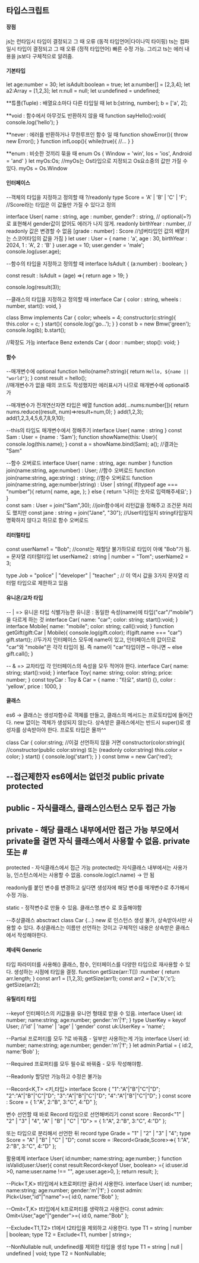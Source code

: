 ## 타입스크립트

#### 장점
js는 런타임시 타입이 결정되고 그 때 오류 (동적 타입언어|다이나믹 타이핑) 
ts는 컴파일시 타입이 결정되고 그 때 오류 (정적 타입언어) 빠른 수정 가능.
그리고 ts는 에러 내용을 js보다 구체적으로 알려줌.

#### 기본타입
let age:number = 30;
let isAdult:boolean = true;
let a:number[] = [2,3,4];
let a2:Array<number> = [1,2,3];
let n:null = null;
let u:undefined = undefined;

**튜플(Tuple) : 배열요소마다 다른 타입일 때
let b:[string, number];
b = ['a', 2];

**void : 함수에서 아무것도 반환하지 않을 때
function sayHello():void{
    console.log('hello');
}

**never : 에러를 반환하거나 무한루프인 함수 일 때
function showError(){
    throw new Error();
}
function infLoop(){
    while(true){
        //...
    }
}

**enum : 비슷한 것끼리 묶을 때
enum Os { Window = 'win', Ios = 'ios', Android = 'and' }
let myOs:Os;    //myOs는 Os타입으로 지정되고 Os요소중의 값만 가질 수 있다.
myOs = Os.Window

#### 인터페이스

--객체의 타입을 지정하고 정의할 때    ?/readonly
type Score = 'A' | 'B' | 'C' | 'F';  //Score라는 타입은 이 값들만 가질 수 있다고 정의

interface User{
    name : string,
    age : number,
    gender? : string,     // optional(=?)로 표현해서 gender값이 없어도 에러가 나지 않게.
    readonly birthYear : number,     // readonly 값은 변경할 수 없음
    [grade : number] : Score   //넘버타입인 값의 배열키는 스코어타입의 값을 가짐
}
let user : User = {
    name : 'a',
    age : 30,
    birthYear : 2024,
    1 : 'A',
    2 : 'B'
    }
user.age = 10;
user.gender = 'male';
console.log(user.age);


--함수의 타입을 지정하고 정의할 때
interface IsAdult {
    (a:number) : boolean;
}

const result : IsAdult = (age) =>{
    return age > 19;
}

console.log(result(3));


--클래스의 타입을 지정하고 정의할 때
interface Car {
    color : string,
    wheels : number,
    start(): void,
}

class Bmw implements Car {
    color;
    wheels = 4;
    constructor(c:string){
        this.color = c;
    }
    start(){
        console.log('go...');
    }
}
const b = new Bmw('green');
console.log(b);
b.start();

//확장도 가능
interface Benz extends Car {
    door : number;
    stop(): void;
}


#### 함수

--매개변수에 optional
function hello(name?:string){
    return `Hello, ${name || "world"}`;
}
const result = hello();     
//매개변수가 없을 때의 코드도 작성했지만 에러표시가 나므로 매개변수에 optional추가

--매개변수가 전개연산자면 타입은 배열
function add(...nums:number[]){
    return nums.reduce((result, num)=>result+num,0);
}
add(1,2,3);
add(1,2,3,4,5,6,7,8,9,10);

--this의 타입도 매개변수에서 정해주기
interface User{
    name : string
}
const Sam : User = {name : 'Sam'};
function showName(this: User){
    console.log(this.name);
}
const a = showName.bind(Sam);
a();    //결과는 "Sam"


--함수 오버로드
interface User{
    name : string,
    age: number
}
function join(name:string, age:number) : User;   //함수 오버로드
function join(name:string, age:string) : string; //함수 오버로드
function join(name:string, age:number|string) : User | string{
    if(typeof age === "number"){
        return{
            name,
            age,
        };
    } else {
        return '나이는 숫자로 입력해주세요';
    }
}   
const sam : User = join("Sam",30);          //join함수에서 리턴값을 정해주고 조건문 처리도 했지만 
const jane : string = join("Jane", "30");   //User타입일지 string타입일지 명확하지 않다고 하므로 함수 오버로드


#### 리터럴타입

const userName1 = "Bob";    //const는 재할당 불가하므로 타입이 아예 "Bob"가 됨. = 문자열 리터럴타입
let userName2 : string | number = "Tom";
userName2 = 3;

type Job = "police" | "developer" | "teacher" ; // 이 역시 값을 3가지 문자열 리터럴 타입으로 제한하고 있음 


#### 유니온/교차 타입

-- | => 유니온 타입
식별가능한 유니온 : 동일한 속성(name)에 타입("car"/"mobile")을 다르게 하는 것 
interface Car{
    name: "car";
    color: string;
    start():void;
}
interface Mobile{
    name: "mobile";
    color: string;
    call():void;
}
function getGift(gift:Car | Mobile){
    console.log(gift.color);
    if(gift.name === "car") gift.start();   //두가지 인터페이스 모두에 name이 있고, 인터페이스의 값이므로 "car"와 "mobile"은 각각 타입이 됨. 즉 name이 "car"타입이면 ~ 아니면 ~ 
    else gift.call();
}

-- & => 교차타입
각 인터페이스의 속성을 모두 적어야 한다.
interface Car{
    name: string;
    start():void;
}
interface Toy{
    name: string;
    color: string;
    price: number;
}
const toyCar : Toy & Car = {
    name : "타요",
    start() {},
    color : 'yellow',
    price : 1000,
}


#### 클래스
es6 -> 클래스는 생성자함수로 객체를 만들고, 클래스의 메서드는 프로토타입에 들어간다. new 없이는 객체가 생성되지 않는다. 상속받은 클래스에서는 반드시 super()로 생성자를 상속받아야 한다.
프로토 타입은 몰까^^

class Car {
    color:string;   //이걸 선언하지 않을 거면
    constructor(color:string){      //constructor(public color:string) 또는 (readonly color:string)
        this.color = color;
    }
    start() {
        console.log('start');
    }
}
const bmw = new Car('red');

--접근제한자 es6에서는 없던것
public private protected
-
public - 자식클래스, 클래스인스턴스 모두 접근 가능
-
private - 해당 클래스 내부에서만 접근 가능
부모에서 private을 걸면 자식 클래스에서 사용할 수 없음. private 또는 #
-
protected - 자식클래스에서 접근 가능
protected는 자식클래스 내부에서는 사용가능, 인스턴스에서는 사용할 수 없음.
console.log(c1.name) -> 안 됨 

readonly를 붙인 변수를 변경하고 싶다면 생성자에 해당 변수를 매개변수로 추가해서 수정 가능.

static - 정적변수로 만들 수 있음. 클래스명.변수 로 호출해야함

--추상클래스
absctract class Car {...}
new 로 인스턴스 생성 불가, 상속받아서만 사용할 수 있다. 추상클래스는 이름만 선언하는 것이고 구체적인 내용은 상속받은 클래스에서 작성해야한다.


#### 제네릭 Generic
타입 파라미터를 사용해(<T>) 클래스, 함수, 인터페이스를 다양한 타입으로 재사용할 수 있다. 생성하는 시점에 타입을 결정.
function getSize<T>(arr:T[]) :number { 
    return arr.length;
}
const arr1 = [1,2,3];
getSize<number>(arr1);
const arr2 = ['a','b','c'];
getSize<string>(arr2);



#### 유틸리티 타입
--keyof
인터페이스의 키값들을 유니언 형태로 받을 수 있음.
interface User{
    id: number;
    name:string;
    age:number;
    gender:'m'|'f';
}
type UserKey = keyof User;      //'id' | 'name' | 'age' | 'gender'
const uk:UserKey = 'name';

--Partial<T>
프로퍼티를 모두 ?로 바꿔줌 - 일부만 사용하는게 가능
interface User{
    id: number;
    name:string;
    age:number;
    gender:'m'|'f';
}
let admin:Partial<User> = {
    id:2,
    name:'Bob'
};

--Required<T>
프로퍼티를 모두 필수로 바꿔줌 - 모두 작성해야함.

--Readonly<T>
할당만 가능하고 수정은 불가능

--Record<K,T>
<키,타입>
interface Score {
    "1":"A"|"B"|"C"|"D";
    "2":"A"|"B"|"C"|"D";
    "3":"A"|"B"|"C"|"D";
    "4":"A"|"B"|"C"|"D";
}
const score : Score = {
    1:"A",
    2:"B",
    3:"C",
    4:"D"
};

변수 선언할 때 바로 Record 타입으로 선언해버리기
const score : Record<"1" | "2" | "3" | "4", "A" | "B" | "C" | "D"> = {
    1:"A",
    2:"B",
    3:"C",
    4:"D"
};

또는 타입으로 분리해서 선언한 뒤 record
type Grade = "1" | "2" | "3" | "4";
type Score = "A" | "B" | "C" | "D";
const score = :Record<Grade,Score>=>{
    1:"A",
    2:"B",
    3:"C",
    4:"D"
};

활용예제
interface User{
    id:number;
    name:string;
    age:number;
}
function isValid(user:User){
    const result:Record<keyof User, boolean> ={
        id:user.id >0,
        name:user.name !== "",
        age:user.age>0,
    };
    return result;
};

--Pick<T,K>
t타입에서 k프로퍼티만 골라서 사용한다.
interface User{
    id: number;
    name:string;
    age:number;
    gender:'m'|'f';
}
const admin: Pick<User,"id"|"name">={
    id:0,
    name:"Bob"
};

--Omit<T,K>
t타입에서 k프로퍼티를 생략하고 사용한다.
const admin: Omit<User,"age"|"gender">={
    id:0,
    name:"Bob"
};

--Exclude<T1,T2>
t1에서 t2타입을 제외하고 사용한다.
type T1 = string | number | boolean;
type T2 = Exclude<T1, number | string>;

--NonNullable<Type>
null, undefined를 제외한 타입을 생성
type T1 = string | null | undefined | void;
type T2 = NonNullable<T1>;